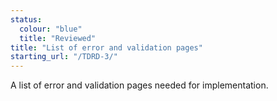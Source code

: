 ```yaml
---
status:
  colour: "blue"
  title: "Reviewed"
title: "List of error and validation pages"
starting_url: "/TDRD-3/"
---
```


A list of error and validation pages needed for implementation.
